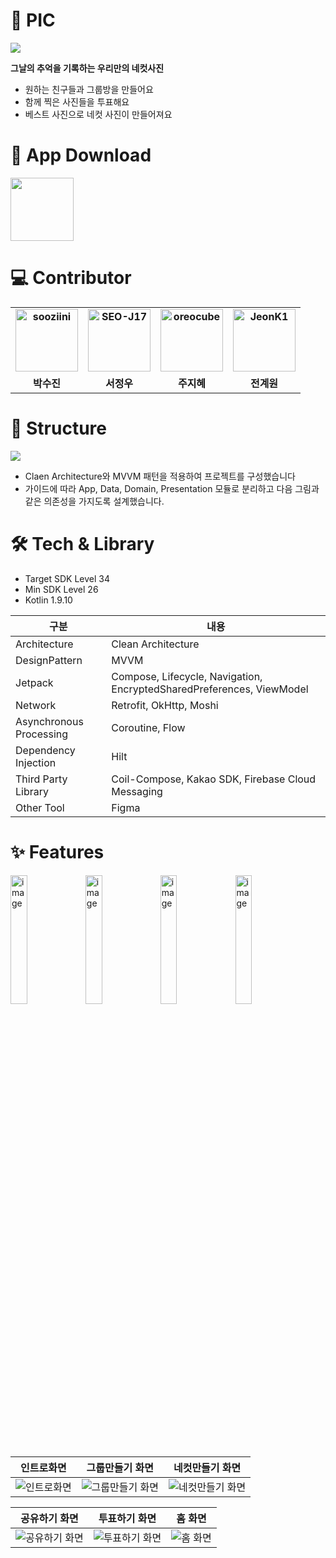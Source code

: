 # 📸 PIC

<img src="https://github.com/user-attachments/assets/b8330514-e473-4087-b724-d3b67641426e"/>

**그날의 추억을 기록하는 우리만의 네컷사진**

- 원하는 친구들과 그룹방을 만들어요
- 함께 찍은 사진들을 투표해요
- 베스트 사진으로 네컷 사진이 만들어져요

# 💾 App Download

<a href="https://play.google.com/store/apps/details?id=com.mashup.gabbangzip.sharedalbum">
<img src="https://user-images.githubusercontent.com/63157395/211233100-2f255c00-3336-4125-b5da-2fd935e40b5a.png" width="101px" />
</a>

# 💻 Contributor

<div align="center">
<table style="font-weight : bold">
      <tr>
         <td align="center">
              <a href="https://github.com/sooziini">                 
                  <img alt="sooziini" src="https://avatars.githubusercontent.com/sooziini " width="100" />            
              </a>
          </td>
          <td align="center">
              <a href="https://github.com/SEO-J17">                 
                  <img alt="SEO-J17" src="https://avatars.githubusercontent.com/SEO-J17" width="100" />            
              </a>
          </td>
          <td align="center">
              <a href="https://github.com/oreocube">                 
                  <img alt="oreocube" src="https://avatars.githubusercontent.com/oreocube" width="100" />            
              </a>
          </td> 
          <td align="center">
              <a href="https://github.com/JeonK1">                 
                  <img alt="JeonK1" src="https://avatars.githubusercontent.com/JeonK1" width="100" />            
              </a>
          </td>
      </tr>
      <tr>
          <td align="center">박수진</td>
          <td align="center">서정우</td>
          <td align="center">주지혜</td>
          <td align="center">전계원</td>
      </tr>
  </table>
</div>

# 🎨 Structure

<img src=https://github.com/user-attachments/assets/2678bf88-461d-436a-abb8-f3406313db45/>

+ Claen Architecture와 MVVM 패턴을 적용하여 프로젝트를 구성했습니다
+ 가이드에 따라 App, Data, Domain, Presentation 모듈로 분리하고 다음 그림과 같은 의존성을 가지도록 설계했습니다.

# 🛠 Tech & Library

+ Target SDK Level 34
+ Min SDK Level 26
+ Kotlin 1.9.10

| 구분                      | 내용                                                                    |
|-------------------------|-----------------------------------------------------------------------|
| Architecture            | Clean Architecture                                                    |
| DesignPattern           | MVVM                                                                  |
| Jetpack                 | Compose, Lifecycle, Navigation, EncryptedSharedPreferences, ViewModel |
| Network                 | Retrofit, OkHttp, Moshi                                               |
| Asynchronous Processing | Coroutine, Flow                                                       |
| Dependency Injection    | Hilt                                                                  |
| Third Party Library     | Coil-Compose, Kakao SDK, Firebase Cloud Messaging                     |
| Other Tool              | Figma                                                                 |

# ✨ Features

<div>
    <img
        width="23%"
        alt="image"
        src="https://github.com/user-attachments/assets/344b519d-af89-4ea5-9a0d-890aeab7114e"
    />
    <img
        width="23%"
        alt="image"
        src="https://github.com/user-attachments/assets/e1d161ad-1e12-487e-afe8-3061f2f46ec8"
    />
    <img
        width="23%"
        alt="image"
        src="https://github.com/user-attachments/assets/80bdc49e-8b49-4432-b59e-4ae5fb83a04a"
    />
    <img
        width="23%"
        alt="image"
        src="https://github.com/user-attachments/assets/f0c99971-3a71-473d-820e-1dbd9df5cac3"
    />
</div>


<br>

| 인트로화면 | 그룹만들기 화면 | 네컷만들기 화면 |
|-------|-------|-------|
| ![인트로화면](https://github.com/user-attachments/assets/fd71a1eb-6dbc-4558-bd4e-ac4ddd3225d9) | ![그룹만들기 화면](https://github.com/user-attachments/assets/061bb457-0616-4aea-88d9-999a74eb53a8) | ![네컷만들기 화면](https://github.com/user-attachments/assets/1dd8fd7e-d9c1-4be2-b75f-7315b0c9ac53) |

| 공유하기 화면 | 투표하기 화면 | 홈 화면 |
|-------|-------|-------|
| ![공유하기 화면](https://github.com/user-attachments/assets/d3e568b4-9819-493d-81f3-a3d1c43828c2) | ![투표하기 화면](https://github.com/user-attachments/assets/deb4a17f-e55f-4808-bba3-5643da6976b1) | ![홈 화면](https://github.com/user-attachments/assets/015b62d0-48d4-402d-a7e3-d77193003330) |
